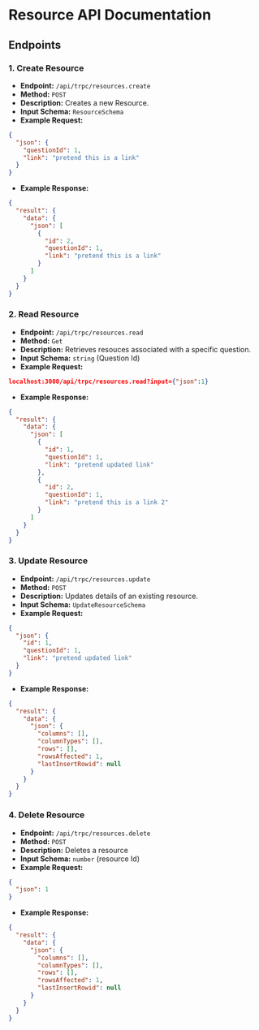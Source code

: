 # Resource API Documentation

## Endpoints

### 1. Create Resource

- **Endpoint:** `/api/trpc/resources.create`
- **Method:** `POST`
- **Description:** Creates a new Resource.
- **Input Schema:** `ResourceSchema`
- **Example Request:**

```json
{
  "json": {
    "questionId": 1,
    "link": "pretend this is a link"
  }
}
```

- **Example Response:**

```json
{
  "result": {
    "data": {
      "json": [
        {
          "id": 2,
          "questionId": 1,
          "link": "pretend this is a link"
        }
      ]
    }
  }
}
```

### 2. Read Resource

- **Endpoint:** `/api/trpc/resources.read`
- **Method:** `Get`
- **Description:** Retrieves resouces associated with a specific question.
- **Input Schema:** `string` (Question Id)
- **Example Request:**

```json
localhost:3000/api/trpc/resources.read?input={"json":1}
```

- **Example Response:**

```json
{
  "result": {
    "data": {
      "json": [
        {
          "id": 1,
          "questionId": 1,
          "link": "pretend updated link"
        },
        {
          "id": 2,
          "questionId": 1,
          "link": "pretend this is a link 2"
        }
      ]
    }
  }
}
```

### 3. Update Resource

- **Endpoint:** `/api/trpc/resources.update`
- **Method:** `POST`
- **Description:** Updates details of an existing resource.
- **Input Schema:** `UpdateResourceSchema`
- **Example Request:**

```json
{
  "json": {
    "id": 1,
    "questionId": 1,
    "link": "pretend updated link"
  }
}
```

- **Example Response:**

```json
{
  "result": {
    "data": {
      "json": {
        "columns": [],
        "columnTypes": [],
        "rows": [],
        "rowsAffected": 1,
        "lastInsertRowid": null
      }
    }
  }
}
```

### 4. Delete Resource

- **Endpoint:** `/api/trpc/resources.delete`
- **Method:** `POST`
- **Description:** Deletes a resource
- **Input Schema:** `number` (resource Id)
- **Example Request:**

```json
{
  "json": 1
}
```

- **Example Response:**

```json
{
  "result": {
    "data": {
      "json": {
        "columns": [],
        "columnTypes": [],
        "rows": [],
        "rowsAffected": 1,
        "lastInsertRowid": null
      }
    }
  }
}
```
